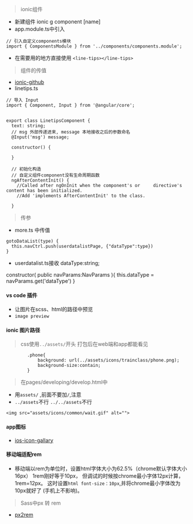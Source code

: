 > ionic组件

- 新建组件 ionic g component [name]
- app.module.ts中引入

```
// 引入自定义components模块
import { ComponentsModule } from '../components/components.module';
```
- 在需要用的地方直接使用 `<line-tips></line-tips>`

> 组件的传值

- [ionic-github](https//github.com/ionic-team/ionic)
- linetips.ts

```
// 导入 Input
import { Component, Input } from '@angular/core';


export class LinetipsComponent {
  text: string;
  // msg 外部传递进来, message 本地接收之后的参数命名
  @Input('msg') message;

  constructor() {

  }
  
  // 初始化构造
  // 自定义组件component没有生命周期函数
  ngAfterContentInit() {
    //Called after ngOnInit when the component's or     directive's content has been initialized.
    //Add 'implements AfterContentInit' to the class.
    
  }
```

> 传参

- more.ts 中传值

```
gotoDataList(type) {
  this.navCtrl.push(userdatalistPage, {"dataType":type})
}
```
- userdatalist.ts接收
dataType:string;

constructor(
  public navParams:NavParams
){
  this.dataType = navParams.get('dataType')
}

#### vs code 插件
- 让图片在scss、html的路径中预览
- `image preview`

#### ionic 图片路径
> css使用`../assets/`开头 打包后在web端和app都能看见

```
        .phone{
            background: url(../assets/icons/trainclass/phone.png);
            background-size:contain;   
        }
```

> 在pages/developing/develop.html中 

- 用`assets/` ,前面不要加`/`,注意
- `../assets`不行 `../../assets`不行
```
<img src="assets/icons/common/wait.gif" alt="">
```

#### app图标
- [ios-icon-gallary](http://www.iosicongallery.com/)

#### 移动端适配rem
- 移动端以rem为单位时，设置html字体大小为62.5%（chrome默认字体大小16px） 1rem刚好等于10px， 但调试的时候按chrome最小字体12px计算，1rem=12px。 这时设置`html font-size：10px`,并将chrome最小字体改为10px就好了 (手机上不影响)。

> Sass中px 转 rem
- [px2rem](https://www.w3cplus.com/preprocessor/sass-px-to-rem-with-mixin-and-function.html)